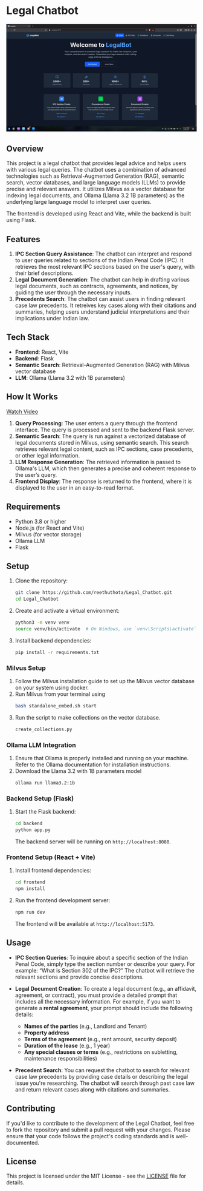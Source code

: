 # Legal Chatbot

![Chatbot Home Page Interface](images/preview.jpeg)

## Overview

This project is a legal chatbot that provides legal advice and helps users with various legal queries. The chatbot uses a combination of advanced technologies such as Retrieval-Augmented Generation (RAG), semantic search, vector databases, and large language models (LLMs) to provide precise and relevant answers. It utilizes Milvus as a vector database for indexing legal documents, and Ollama (Llama 3.2 1B parameters) as the underlying large language model to interpret user queries.

The frontend is developed using React and Vite, while the backend is built using Flask. 

## Features

1. **IPC Section Query Assistance**: The chatbot can interpret and respond to user queries related to sections of the Indian Penal Code (IPC). It retrieves the most relevant IPC sections based on the user's query, with their brief descriptions.
2. **Legal Document Generation**: The chatbot can help in drafting various legal documents, such as contracts, agreements, and notices, by guiding the user through the necessary inputs.
3. **Precedents Search**: The chatbot can assist users in finding relevant case law precedents. It retreives key cases along with their citations and summaries, helping users understand judicial interpretations and their implications under Indian law.

## Tech Stack

- **Frontend**: React, Vite
- **Backend**: Flask
- **Semantic Search**: Retrieval-Augmented Generation (RAG) with Milvus vector database
- **LLM**: Ollama (Llama 3.2 with 1B parameters)

## How It Works

[Watch Video](Preview.mkv)

1. **Query Processing**: The user enters a query through the frontend interface. The query is processed and sent to the backend Flask server.
2. **Semantic Search**: The query is run against a vectorized database of legal documents stored in Milvus, using semantic search. This search retrieves relevant legal content, such as IPC sections, case precedents, or other legal information.
3. **LLM Response Generation**: The retrieved information is passed to Ollama's LLM, which then generates a precise and coherent response to the user’s query.
4. **Frontend Display**: The response is returned to the frontend, where it is displayed to the user in an easy-to-read format.

## Requirements

- Python 3.8 or higher
- Node.js (for React and Vite)
- Milvus (for vector storage)
- Ollama LLM
- Flask

## Setup

1. Clone the repository:

    ```bash
    git clone https://github.com/reethuthota/Legal_Chatbot.git
    cd Legal_Chatbot
    ```

2. Create and activate a virtual environment:

    ```bash
    python3 -m venv venv
    source venv/bin/activate  # On Windows, use `venv\Scripts\activate`
    ```

3. Install backend dependencies:

    ```bash
    pip install -r requirements.txt
    ```

### Milvus Setup

1. Follow the Milvus installation guide to set up the Milvus vector database on your system using docker.
2. Run Milvus from your terminal using 
    ```bash
    bash standalone_embed.sh start
    ```
3. Run the script to make collections on the vector database.
    ```bash
    create_collections.py
    ```

### Ollama LLM Integration

1. Ensure that Ollama is properly installed and running on your machine. Refer to the Ollama documentation for installation instructions.
2. Download the Llama 3.2 with 1B parameters model
    ```bash
    ollama run llama3.2:1b
    ```

### Backend Setup (Flask)

1. Start the Flask backend:

    ```bash
    cd backend
    python app.py
    ```

   The backend server will be running on `http://localhost:8080`.

### Frontend Setup (React + Vite)

1. Install frontend dependencies:

    ```bash
    cd frontend
    npm install
    ```

2. Run the frontend development server:

    ```bash
    npm run dev
    ```

   The frontend will be available at `http://localhost:5173`.

## Usage

- **IPC Section Queries**: To inquire about a specific section of the Indian Penal Code, simply type the section number or describe your query. For example: “What is Section 302 of the IPC?” The chatbot will retrieve the relevant sections and provide concise descriptions.

- **Legal Document Creation**: To create a legal document (e.g., an affidavit, agreement, or contract), you must provide a detailed prompt that includes all the necessary information. For example, if you want to generate a **rental agreement**, your prompt should include the following details:
  - **Names of the parties** (e.g., Landlord and Tenant)
  - **Property address**
  - **Terms of the agreement** (e.g., rent amount, security deposit)
  - **Duration of the lease** (e.g., 1 year)
  - **Any special clauses or terms** (e.g., restrictions on subletting, maintenance responsibilities)

- **Precedent Search**: You can request the chatbot to search for relevant case law precedents by providing case details or describing the legal issue you're researching. The chatbot will search through past case law and return relevant cases along with citations and summaries.

## Contributing

If you'd like to contribute to the development of the Legal Chatbot, feel free to fork the repository and submit a pull request with your changes. Please ensure that your code follows the project's coding standards and is well-documented.

## License

This project is licensed under the MIT License - see the [LICENSE](LICENSE) file for details.

